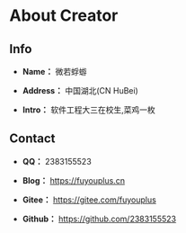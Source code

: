 # About Creator

## Info

- **Name：** 微若蜉蝣

- **Address：** 中国湖北(CN HuBei)

- **Intro：** 软件工程大三在校生,菜鸡一枚

## Contact

- **QQ：** 2383155523

- **Blog：** https://fuyouplus.cn

- **Gitee：** https://gitee.com/fuyouplus

- **Github：** https://github.com/2383155523
